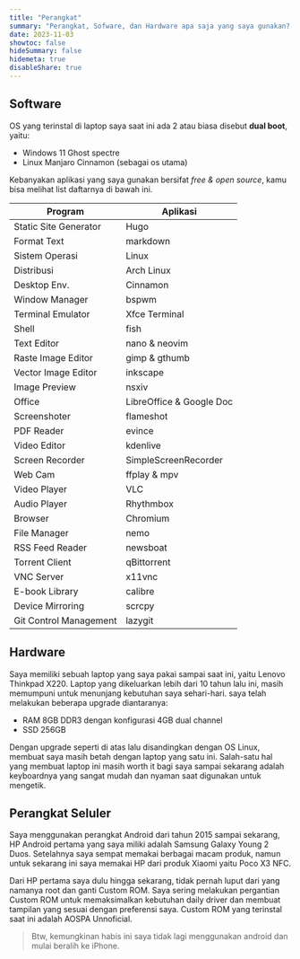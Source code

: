 ```yaml
---
title: "Perangkat"
summary: "Perangkat, Sofware, dan Hardware apa saja yang saya gunakan? Kamu bisa melihatnya di sini."
date: 2023-11-03
showtoc: false
hideSummary: false
hidemeta: true
disableShare: true
---
```


## Software

OS yang terinstal di laptop saya saat ini ada 2 atau biasa disebut **dual boot**, yaitu:

- Windows 11 Ghost spectre
- Linux Manjaro Cinnamon (sebagai os utama)

Kebanyakan aplikasi yang saya gunakan bersifat _free & open source_, kamu bisa melihat list daftarnya di bawah ini.

| Program                | Aplikasi                      |
|------------------------|-------------------------------|
| Static Site Generator  | Hugo                          |
| Format Text            | markdown                      |
| Sistem Operasi         | Linux                         |
| Distribusi             | Arch Linux                    |
| Desktop Env.           | Cinnamon                      |
| Window Manager         | bspwm                         |
| Terminal Emulator      | Xfce Terminal                 |
| Shell                  | fish                          |
| Text Editor            | nano & neovim                 |
| Raste Image Editor     | gimp & gthumb                 |
| Vector Image Editor    | inkscape                      |
| Image Preview          | nsxiv                         |
| Office                 | LibreOffice & Google Doc      |
| Screenshoter           | flameshot                     |
| PDF Reader             | evince                        |
| Video Editor           | kdenlive                      |
| Screen Recorder        | SimpleScreenRecorder          |
| Web Cam                | ffplay & mpv                  |
| Video Player           | VLC                           |
| Audio Player           | Rhythmbox                     |
| Browser                | Chromium                      |
| File Manager           | nemo                          |
| RSS Feed Reader        | newsboat                      |
| Torrent Client         | qBittorrent                   |
| VNC Server             | x11vnc                        |
| E-book Library         | calibre                       |
| Device Mirroring       | scrcpy                        |
| Git Control Management | lazygit                       |

## Hardware

Saya memiliki sebuah laptop yang saya pakai sampai saat ini, yaitu Lenovo Thinkpad X220. Laptop yang dikeluarkan lebih dari 10 tahun lalu ini, masih memumpuni untuk menunjang kebutuhan saya sehari-hari. saya telah melakukan beberapa upgrade diantaranya:

- RAM 8GB DDR3 dengan konfigurasi 4GB dual channel
- SSD 256GB

Dengan upgrade seperti di atas lalu disandingkan dengan OS Linux, membuat saya masih betah dengan laptop yang satu ini. Salah-satu hal yang membuat laptop ini masih worth it bagi saya sampai sekarang adalah keyboardnya yang sangat mudah dan  nyaman saat digunakan untuk mengetik.

## Perangkat Seluler

Saya menggunakan perangkat Android dari tahun 2015 sampai sekarang, HP Android pertama yang saya miliki adalah Samsung Galaxy Young 2 Duos. Setelahnya saya sempat memakai berbagai macam produk, namun untuk sekarang ini saya memakai HP dari produk Xiaomi yaitu Poco X3 NFC.

Dari HP pertama saya dulu hingga sekarang, tidak pernah luput dari yang namanya root dan ganti Custom ROM. Saya sering melakukan pergantian Custom ROM untuk memaksimalkan kebutuhan daily driver dan membuat tampilan yang sesuai dengan preferensi saya. Custom ROM yang terinstal saat ini adalah AOSPA Unnoficial.

> Btw, kemungkinan habis ini saya tidak lagi menggunakan android dan mulai beralih ke iPhone.